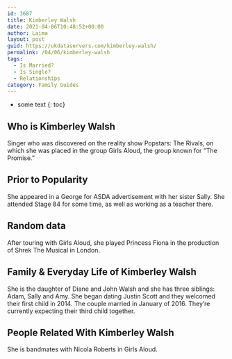 ```yaml
---
id: 3687
title: Kimberley Walsh
date: 2021-04-06T10:48:52+00:00
author: Laima
layout: post
guid: https://ukdataservers.com/kimberley-walsh/
permalink: /04/06/kimberley-walsh
tags:
  - Is Married?
  - Is Single?
  - Relationships
category: Family Guides
---
```


* some text
{: toc}


## Who is Kimberley Walsh
                  
                  
                  
Singer who was discovered on the reality show Popstars: The Rivals, on which she was placed in the group Girls Aloud, the group known for &#8220;The Promise.&#8221; 
                  
              
            
              
            
                
                
                
## Prior to Popularity
                  
                  
                  
She appeared in a George for ASDA advertisement with her sister Sally. She attended Stage 84 for some time, as well as working as a teacher there. 
                  
              
            
              
            
                
                
                
## Random data
                  
                  
                  
After touring with Girls Aloud, she played Princess Fiona in the production of Shrek The Musical in London. 
                  
              
            
              
            
                
                
                
## Family & Everyday Life of Kimberley Walsh
                  
                  
                  
She is the daughter of Diane and John Walsh and she has three siblings: Adam, Sally and Amy. She began dating Justin Scott and they welcomed their first child in 2014. The couple married in January of 2016. They&#8217;re currently expecting their third child together.
                  
              
            
              
            
                
                
                
## People Related With Kimberley Walsh
                  
                  
                  
She is bandmates with Nicola Roberts in Girls Aloud. 
                  
              
            
              
            
                
              
            
              
              
            
            
              
            
          
          
          